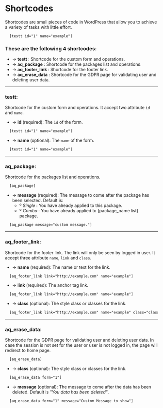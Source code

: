 # Shortcodes

Shortcodes are small pieces of code in WordPress that allow you to achieve a variety of tasks with little effort.

```HTML
  [testt id="1" name="example"] 
```

### These are the following 4 shortcodes:

- &rarr; **testt** : Shortcode for the custom form and operations.
- &rarr; **aq_package** : Shortcode for the packages list and operations.
- &rarr; **aq_footer_link** : Shortcode for the footer link.
- &rarr; **aq_erase_data** : Shortcode for the GDPR page for validating user and deleting user data.

___

### testt:

Shortcode for the custom form and operations. It accept two attribute `id` and `name`.

- &rarr; **id** (required): The `id` of the form.
```HTML
  [testt id="1" name="example"]
```
- &rarr; **name** (optional): The `name` of the form.
```HTML
  [testt id="1" name="example"]
```
___

### aq_package:

Shortcode for the packages list and operations.
```HTML
  [aq_package]
```

- &rarr; **message** (required): The message to come after the package has been selected. Default is:
  - &ordm; *Single* : You have already applied to this package.
  - &ordm; *Combo* : You have already applied to {package_name list} package.
```HTML
  [aq_package message="custom message."]
```
___

### aq_footer_link:

Shortcode for the footer link. The link will only be seen by logged in user. It accept three attribute `name`, `link` and `class`.

- &rarr; **name** (required): The name or text for the link.
```HTML
  [aq_footer_link link="http://example.com" name="example"]
```
- &rarr; **link** (required): The anchor tag link.
```HTML
  [aq_footer_link link="http://example.com" name="example"]
```
- &rarr; **class** (optional): The style class or classes for the link.
```HTML
  [aq_footer_link link="http://example.com" name="example" class="class1 class2"]
```
___

### aq_erase_data:

Shortcode for the GDPR page for validating user and deleting user data. In case the session is not set for the user or user is not logged in, the page will redirect to home page.
```HTML
  [aq_erase_data]
```
- &rarr; **class** (optional): The style class or classes for the link.
```HTML
  [aq_erase_data form="1"]
```
- &rarr; **message** (optional): The message to come after the data has been deleted. Default is *"You data has been deleted"*.
```HTML
  [aq_erase_data form="1" message="Custom Message to show"]
```










